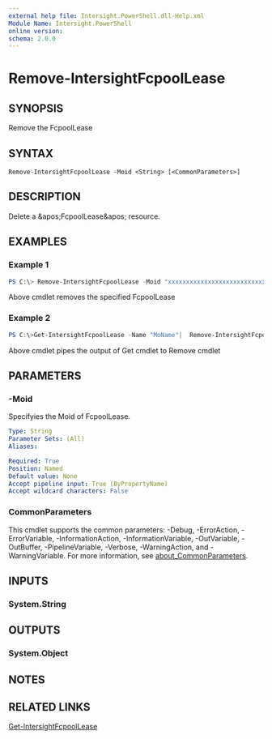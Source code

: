 ```yaml
---
external help file: Intersight.PowerShell.dll-Help.xml
Module Name: Intersight.PowerShell
online version:
schema: 2.0.0
---
```


# Remove-IntersightFcpoolLease

## SYNOPSIS
Remove the FcpoolLease

## SYNTAX

```
Remove-IntersightFcpoolLease -Moid <String> [<CommonParameters>]
```

## DESCRIPTION
Delete a &amp;apos;FcpoolLease&amp;apos; resource.

## EXAMPLES

### Example 1
```powershell
PS C:\> Remove-IntersightFcpoolLease -Moid "xxxxxxxxxxxxxxxxxxxxxxxxxxx"
```
Above cmdlet removes the specified FcpoolLease 

### Example 2
```powershell
PS C:\>Get-IntersightFcpoolLease -Name "MoName"|  Remove-IntersightFcpoolLease
```
Above cmdlet pipes the output of Get cmdlet to Remove cmdlet

## PARAMETERS

### -Moid
Specifyies the Moid of FcpoolLease.

```yaml
Type: String
Parameter Sets: (All)
Aliases:

Required: True
Position: Named
Default value: None
Accept pipeline input: True (ByPropertyName)
Accept wildcard characters: False
```

### CommonParameters
This cmdlet supports the common parameters: -Debug, -ErrorAction, -ErrorVariable, -InformationAction, -InformationVariable, -OutVariable, -OutBuffer, -PipelineVariable, -Verbose, -WarningAction, and -WarningVariable. For more information, see [about_CommonParameters](http://go.microsoft.com/fwlink/?LinkID=113216).

## INPUTS

### System.String

## OUTPUTS

### System.Object
## NOTES

## RELATED LINKS

[Get-IntersightFcpoolLease](./Get-IntersightFcpoolLease.md)

